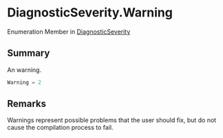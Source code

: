 # DiagnosticSeverity.Warning

Enumeration Member in [DiagnosticSeverity](/docs/api/csharp/yarn.compiler.diagnostic.diagnosticseverity.md)

## Summary


An warning.


```csharp
Warning = 2
```

## Remarks


Warnings represent possible problems that the user should fix,
but do not cause the compilation process to fail.



